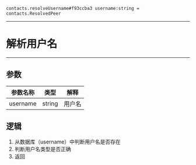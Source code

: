 ```
contacts.resolveUsername#f93ccba3 username:string = contacts.ResolvedPeer
```

---
# 解析用户名
---

## 参数
参数名称 | 类型 | 解释
:-: | :-: | :-:
username | string | 用户名

## 逻辑
1. 从数据库（username）中判断用户名是否存在
2. 判断用户名类型是否正确
3. 返回